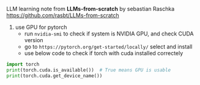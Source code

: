 LLM learning note from **LLMs-from-scratch** by sebastian Raschka
https://github.com/rasbt/LLMs-from-scratch


1. use GPU for pytorch
    - run `nvidia-smi` to check if system is NVIDIA GPU, and check CUDA version
    - go to `https://pytorch.org/get-started/locally/` select and install
    - use below code to check if torch with cuda installed correctely
```python
import torch
print(torch.cuda.is_available())  # True means GPU is usable
print(torch.cuda.get_device_name())
```

